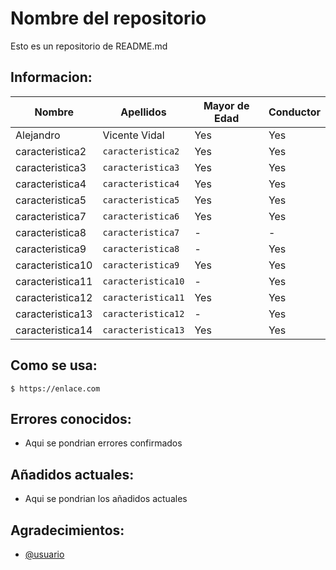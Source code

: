 # Nombre del repositorio

Esto es un repositorio de README.md

## Informacion:

| Nombre | Apellidos | Mayor de Edad | Conductor  |
|--------------|--------------|--------------|--------------|
| Alejandro | Vicente Vidal | Yes | Yes |
| caracteristica2 | `caracteristica2` | Yes | Yes |
| caracteristica3 | `caracteristica3` | Yes | Yes |
| caracteristica4 | `caracteristica4` | Yes | Yes |
| caracteristica5 | `caracteristica5` | Yes | Yes |
| caracteristica7 | `caracteristica6` | Yes | Yes |
| caracteristica8 | `caracteristica7` | - | - |
| caracteristica9 | `caracteristica8` | - | Yes |
| caracteristica10 | `caracteristica9` | Yes | Yes |
| caracteristica11 | `caracteristica10` | - | Yes |
| caracteristica12 | `caracteristica11` | Yes | Yes |
| caracteristica13 | `caracteristica12` | - | Yes |
| caracteristica14 | `caracteristica13` | Yes | Yes |

## Como se usa:

    $ https://enlace.com

## Errores conocidos:

- Aqui se pondrian errores confirmados

## Añadidos actuales:

* Aqui se pondrian los añadidos actuales

## Agradecimientos:

* [@usuario](https://github.com/usuario)



